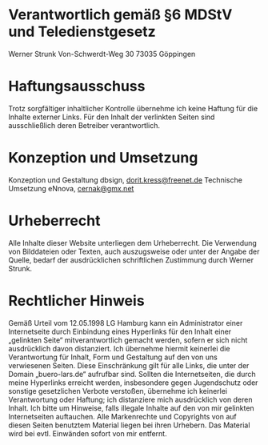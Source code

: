 Verantwortlich gemäß §6 MDStV und Teledienstgesetz
==================================================

Werner Strunk
Von-Schwerdt-Weg 30
73035 Göppingen

Haftungsausschuss
=================

Trotz sorgfältiger inhaltlicher Kontrolle übernehme ich keine Haftung für die Inhalte externer Links. Für den Inhalt der verlinkten Seiten sind ausschließlich deren Betreiber verantwortlich.

Konzeption und Umsetzung
=========================

Konzeption und Gestaltung
dbsign, dorit.kress@freenet.de
Technische Umsetzung
eNnova, cernak@gmx.net

Urheberrecht
============

Alle Inhalte dieser Website unterliegen dem Urheberrecht. Die Verwendung von Bilddateien oder Texten, auch auszugsweise oder unter der Angabe der Quelle, bedarf der ausdrücklichen schriftlichen Zustimmung durch Werner Strunk.

Rechtlicher Hinweis
===================

Gemäß Urteil vom 12.05.1998 LG Hamburg kann ein Administrator einer Internetseite durch Einbindung eines Hyperlinks für den Inhalt einer „gelinkten Seite“ mitverantwortlich gemacht werden, sofern er sich nicht ausdrücklich davon distanziert. Ich übernehme hiermit keinerlei die Verantwortung für Inhalt, Form und Gestaltung auf den von uns verwiesenen Seiten.
Diese Einschränkung gilt für alle Links, die unter der Domain „buero-lars.de“ aufrufbar sind. Sollten die Internetseiten, die durch meine Hyperlinks erreicht werden, insbesondere gegen Jugendschutz oder sonstige gesetzlichen Verbote verstoßen, übernehme ich keinerlei Verantwortung oder Haftung; ich distanziere mich ausdrücklich von deren Inhalt. Ich bitte um Hinweise, falls illegale Inhalte auf den von mir gelinkten Internetseiten auftauchen. Alle Markenrechte und Copyrights von auf diesen Seiten benutztem Material liegen bei ihren Urhebern. Das Material wird bei evtl. Einwänden sofort von mir entfernt.